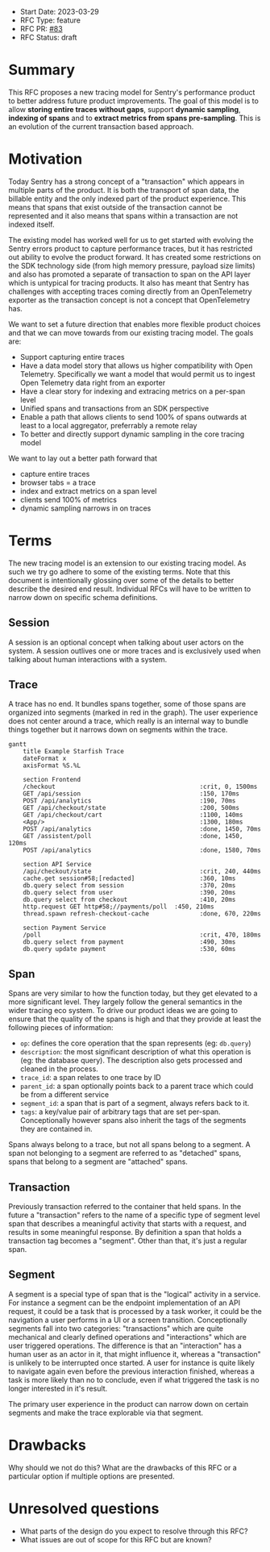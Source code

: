 - Start Date: 2023-03-29
- RFC Type: feature
- RFC PR: [#83](https://github.com/getsentry/rfcs/pull/83)
- RFC Status: draft

# Summary

This RFC proposes a new tracing model for Sentry's performance product to better
address future product improvements.  The goal of this model is to allow
**storing entire traces without gaps**, support **dynamic sampling**, **indexing
of spans** and to **extract metrics from spans pre-sampling**.  This is an
evolution of the current transaction based approach.

# Motivation

Today Sentry has a strong concept of a "transaction" which appears in multiple parts of the
product.  It is both the transport of span data, the billable entity and the only indexed
part of the product experience.  This means that spans that exist outside of the transaction
cannot be represented and it also means that spans within a transaction are not indexed itself.

The existing model has worked well for us to get started with evolving the Sentry errors
product to capture performance traces, but it has restricted out ability to evolve the product
forward.  It has created some restrictions on the SDK technology side (from high
memory pressure, payload size limits) and also has promoted a separate of transaction to
span on the API layer which is untypical for tracing products.  It also has meant that Sentry
has challenges with accepting traces coming directly from an OpenTelemetry exporter as the
transaction concept is not a concept that OpenTelemetry has.

We want to set a future direction that enables more flexible product choices and that we can
move towards from our existing tracing model.  The goals are:

* Support capturing entire traces
* Have a data model story that allows us higher compatibility with Open Telemetry.  Specifically
  we want a model that would permit us to ingest Open Telemetry data right from an exporter
* Have a clear story for indexing and extracing metrics on a per-span level
* Unified spans and transactions from an SDK perspective
* Enable a path that allows clients to send 100% of spans outwards at least to a local aggregator,
  preferrably a remote relay
* To better and directly support dynamic sampling in the core tracing model

We want to lay out a better path forward that 

* capture entire traces
* browser tabs = a trace
* index and extract metrics on a span level
* clients send 100% of metrics
* dynamic sampling narrows in on traces

# Terms

The new tracing model is an extension to our existing tracing model.  As such we try go adhere
to some of the existing terms.  Note that this document is intentionally glossing over some of
the details to better describe the desired end result.  Individual RFCs will have to be written
to narrow down on specific schema definitions.

## Session

A session is an optional concept when talking about user actors on the system.  A
session outlives one or more traces and is exclusively used when talking about human
interactions with a system.

## Trace

A trace has no end.  It bundles spans together, some of those spans are organized
into segments (marked in red in the graph).  The user experience does not center
around a trace, which really is an internal way to bundle things together but it
narrows down on segments within the trace.

```mermaid
gantt
    title Example Starfish Trace
    dateFormat x
    axisFormat %S.%L

    section Frontend
    /checkout                                        :crit, 0, 1500ms
    GET /api/session                                 :150, 170ms
    POST /api/analytics                              :190, 70ms
    GET /api/checkout/state                          :200, 500ms
    GET /api/checkout/cart                           :1100, 140ms
    <App/>                                           :1300, 180ms
    POST /api/analytics                              :done, 1450, 70ms
    GET /assistent/poll                              :done, 1450, 120ms
    POST /api/analytics                              :done, 1580, 70ms

    section API Service
    /api/checkout/state                              :crit, 240, 440ms
    cache.get session#58;[redacted]                  :360, 10ms
    db.query select from session                     :370, 20ms
    db.query select from user                        :390, 20ms
    db.query select from checkout                    :410, 20ms
    http.request GET http#58;//payments/poll  :450, 210ms
    thread.spawn refresh-checkout-cache              :done, 670, 220ms

    section Payment Service
    /poll                                            :crit, 470, 180ms
    db.query select from payment                     :490, 30ms
    db.query update payment                          :530, 60ms
```

## Span

Spans are very similar to how the function today, but they get elevated to a more significant
level.  They largely follow the general semantics in the wider tracing eco system.  To drive
our product ideas we are going to ensure that the quality of the spans is high and that they
provide at least the following pieces of information:

* `op`: defines the core operation that the span represents (eg: `db.query`)
* `description`: the most significant description of what this operation is (eg: the database query).
  The description also gets processed and cleaned in the process.
* `trace_id`: a span relates to one trace by ID
* `parent_id`: a span optionally points back to a parent trace which could be from a different
  service
* `segment_id`: a span that is part of a segment, always refers back to it.
* `tags`: a key/value pair of arbitrary tags that are set per-span.  Conceptionally however spans
  also inherit the tags of the segments they are contained in.

Spans always belong to a trace, but not all spans belong to a segment. A span not belonging to a
segment are referred to as "detached" spans, spans that belong to a segment are "attached" spans.

## Transaction

Previously transaction referred to the container that held spans.  In the future a "transaction"
refers to the name of a specific type of segment level span that describes a meaningful activity
that starts with a request, and results in some meaningful response.  By definition a span that
holds a transaction tag becomes a "segment".  Other than that, it's just a regular span.

## Segment

A segment is a special type of span that is the "logical" activity in a service.  For instance a
segment can be the endpoint implementation of an API request, it could be a task that is processed
by a task worker, it could be the navigation a user performs in a UI or a screen transition.
Conceptionally segments fall into two categories: "transactions" which are quite mechanical and
clearly defined operations and "interactions" which are user triggered operations.  The difference
is that an "interaction" has a human user as an actor in it, that might influence it, whereas a
"transaction" is unlikely to be interrupted once started.  A user for instance is quite likely to
navigate again even before the previous interaction finished, whereas a task is more likely than no
to conclude, even if what triggered the task is no longer interested in it's result.

The primary user experience in the product can narrow down on certain segments and make the trace
explorable via that segment.

# Drawbacks

Why should we not do this? What are the drawbacks of this RFC or a particular option if
multiple options are presented.

# Unresolved questions

- What parts of the design do you expect to resolve through this RFC?
- What issues are out of scope for this RFC but are known?
